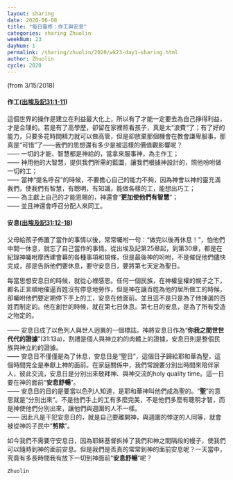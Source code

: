 ```yaml
---
layout: sharing
date: 2020-06-08
title: "每日靈修：作工與安息"
categories: sharing Zhuolin
weekNum: 23
dayNum: 1
permalink: /sharing/zhuolin/2020/wk23-day1-sharing.html
author: Zhuolin
cycle: 2020
---
```

(from 3/15/2018)

#### 作工([出埃及記31:1-11](https://www.biblegateway.com/quicksearch/?quicksearch=出埃及記31%3A1-11&qs_version=CUVMPT))  

這個世界的操作是建立在利益最大化上，所以有了才能一定要去為自己掙得利益，才是合理的。若是有了高學歷，卻留在家裡照看孩子，真是太“浪費”了；有了好的能力，只要多花時間精力就可以做高管，但是卻放棄那個機會在教會謙卑服事，那真是“可惜”了——我們的思想還有多少是被這樣的價值觀影響呢？  
—— 一切的才能、智慧都是神給的，當拿來服事神，為主作工；  
—— 神用他的大智慧，提供我們所需的藍圖，讓我們根據神設計的，照他吩咐做一切的工；  
—— 當神“提名呼召”的時候，不要擔心自己的能力不夠，因為神會以神的靈充滿我們，使我們有智慧，有聰明，有知識，能做各樣的工，能想出巧工；  
—— 為主獻上自己的才能恩賜的，神還會“**更加使他們有智慧**”；  
—— 並且神還會呼召分配人來同工。  

#### 安息([出埃及記31:12-18](https://www.biblegateway.com/quicksearch/?quicksearch=出埃及記31%3A12-18&qs_version=CUVMPT))  

父母給孩子佈置了當作的事情以後，常常囑咐一句：“做完以後再休息！”，怕他們中間一休息，就忘了自己當作的事情。從出埃及記第25章起，到第30章，都是在紀錄神囑咐摩西建會幕的各種事項和規條，但是最後神的吩咐，不是催促他們儘快完成，卻是告訴他們要休息，要守安息日，要將第七天定為聖日。  

每當思想安息日的時候，就從心裡感恩。任何一個民族，在神權皇權的幌子之下，都名正言順地催逼百姓沒有停息地勞作，但是神在讓百姓為他的居所做工的時候，卻囑咐他們要定期停下手上的工，安息在他面前。並且這不是只是為了他揀選的百姓而制定的。他在創世的時候，就在第七日休息。第七日的安息，是為了所有受造之物定的。  

—— 安息日成了以色列人與世人迥異的一個標誌。神將安息日作為“**你我之間世世代代的證據**”(31:13a)，割禮是個人與神立約的肉體上的證據，安息日則是整個民族與神立約的證據。  
—— 安息日不僅僅是為了休息，安息日是“聖日”，這個日子歸給耶和華為聖，這個時間完全是奉獻上神的面前。在家庭關係中，我們常說要分別出時間來陪伴家人，彼此交流，安息日是分別出來敬拜神、與神交流的holy quality time。這一日要在神的面前“**安息舒暢**”。  
—— 安息日的目的是要當以色列人知道，是耶和華神叫他們成為聖的。“**聖**”的意思就是“分別出來”。不是他們手上的工有多麼完美，不是他們多麼有聰明才智，而是神使他們分別出來，讓他們與週圍的人不一樣。  
—— 因此凡是干犯安息日的，就是自己要離開神，與週圍的悖逆的人同等，就會被從神的子民中“**剪除**”。  

如今我們不需要守安息日，因為耶穌基督拆掉了我們和神之間隔段的幔子，使我們可以隨時到神的面前安息。但是我們是否真的常常到神的面前安息呢？一天當中，究竟有多長時間我有放下一切到神面前“**安息舒暢**”呢？  

`Zhuolin`
